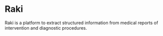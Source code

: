 # Raki
Raki is a platform to extract structured information from medical reports of intervention and diagnostic procedures.
